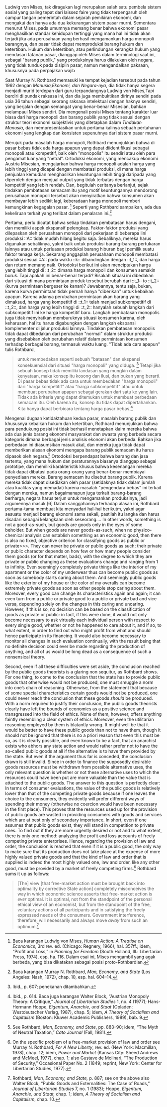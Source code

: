 ###

Ludwig von Mises, tak diragukan lagi merupakan salah satu pembela sistem sosial yang paling tepat dari laissez faire yang tidak terpengaruh oleh campur tangan pemerintah dalam sejarah pemikiran ekonomi, dan mengakui dan hanya ada dua kekurangan sistem pasar murni. Sementara menurut Mises, pada umumnya memang benar bahwa ekonomi pasar menghasilkan standar kehidupan tertinggi yang mana hal ini tidak akan terjadi jika ada perusahaan yang berhasil mengamankan harga monopoli barangnya, dan pasar tidak dapat memproduksi barang hukum dan ketertiban. Hukum dan ketertiban, atau perlindungan kerangka hukum yang mendasari tatanan pasar, dianggap oleh Mises dalam terminologi saat ini, sebagai "barang publik," yang produksinya harus dilakukan oleh negara, yang tidak tunduk pada disiplin pasar, namun mengandalkan paksaan, khususnya pada perpajakan wajib

Saat Murray N. Rothbard memasuki ke tempat kejadian tersebut pada tahun 1962 dengan *Manusia,Ekonomi, dan Negara-nya*, dia tidak hanya segera menjadi murid terdepan dari guru terpandangnya Ludwig von Mises,Tapi berdiri di pundak raksasa ini, dan dia juga membuktikan dirinya sendiri pada usia 36 tahun sebagai seorang raksasa intelektual dengan haknya sendiri, yang berjalan dengan semangat yang benar-benar Misesian, bahkan melampaui Mises sendiri. Dia mengenali posisi Mises tentang karakter luar biasa dari harga monopoli dan barang publik yang tidak sesuai dengan struktur teori ekonomi subjektivis yang ditetapkan dalam *Tindakan Manusia*, dan mempresentasikan untuk pertama kalinya sebuah pertahanan ekonomi yang lengkap dan konsisten sepenuhnya dari sistem pasar murni.

Merujuk pada masalah harga monopoli, Rothbard menunjukkan bahwa di pasar bebas tidak ada harga apapun yang dapat diidentifikasi sebagai monopoli atau kompetitif, baik oleh "monopolis" itu sendiri atau oleh para pengamat luar yang "netral". Ortodoksi ekonomi, yang mencakup ekonomi Austria Misesian, mengajarkan bahwa harga monopoli adalah harga yang lebih tinggi yang dicapai dengan membatasi produksi, di mana harga penjualan kemudian menghasilkan keuntungan lebih tinggi daripada yang diperoleh dengan menjual output yang tidak terbatas dengan harga kompetitif yang lebih rendah. Dan, begitulah ceritanya berlanjut, sejak tindakan pembatasan semacam itu yang motif keuntungannya mendorong perusahaan monopoli tersebut akan menyiratkan bahwa konsumen akan membayar lebih sedikit lagi, keberadaan harga monopoli memberi kemungkinan kegagalan pasar. [^1] Seperti yang Rothbard sampaikan, ada dua kekeliruan terkait yang terlibat dalam penalaran ini.[^2]

[^1]: Baca karangan Ludwig von Mises, *Human Action: A Treatise on Economics*, 3rd rev. ed. (Chicago: Regnery, 1966), hal. 357ff.; idem, “Profit and Loss,” in *Planning for Freedom* (South Holland, Ill.: Libertarian Press, 1974), esp. ha. 116\. Dalam esai ini, Mises mengambil yang agak berbeda, yang bisa dikatakan sebagai posisi proto-Rothbardian.

[^2]: Baca karangan Murray N. Rothbard, *Man, Economy, and State* (Los Angeles: Nash, 1972), chap. 10, esp. hal. 604–14.

Pertama, perlu dicatat bahwa setiap tindakan pembatasan harus dengani, dan memiliki aspek ekspansif pelengkap. Faktor-faktor produksi yang dilepaskan oleh perusahaan monopoli dari pekerjaan di beberapa lini produksi ::A:: tidak mudah hilang begitu saja. Sebaliknya, mereka harus digunakan sebaliknya, yakni baik untuk produksi barang-barang pertukaran lainnya atau untuk perluasan produksi barang hiburan bagi pemilik suatu faktor tenaga kerja. Sekarang anggaplah perusahaan monopoli membatasi produksi sesuai ::A:: pada waktu ::k:: dibandingkan dengan ::t_1::, dan harga dan return memang naik. Ortodoksi berikut ini akan menciptakan harga yang lebih tinggi di ::t_2:: dimana harga monopoli dan konsumen semakin buruk. Tapi apakah ini benar-benar terjadi? Bisakah situasi ini dibedakan dari situasi di mana permintaan produk tersebut berubah dari ::t_1:: to ::t_2:: (kurva permintaan bergeser ke kanan)? Jawabannya, tentu saja, bukan, karena kurva permintaan tidak pernah hanya "diberikan" untuk kebaikan apapun. Karena adanya perubahan permintaan akan barang yang dimaksud, harga yang kompetitif di ::t_1:: telah menjadi subkompetitif di ::t_2::, dan harga yang lebih tinggi di ::t_2:: hanyalah sebuah langkah dari subkompetitif ini ke harga kompetitif baru. Langkah pembatasan monopolis juga tidak menyiratkan memburuknya situasi konsumen karena, oleh keharusan, hal itu harus digabungkan dengan langkah ekspansi komplementer di jalur produksi lainnya. Tindakan pembatasan monopolis tidak dapat dibedakan dari perubahan "normal" dalam struktur produksi yang disebabkan oleh perubahan relatif dalam permintaan konsumen terhadap berbagai barang, termasuk waktu luang. "Tidak ada cara apapun" tulis Rothbard,

> untuk membedakan seperti sebuah "batasan" dan ekspansi konsekuensial dari situasi "harga monopoli" yang diduga. [^3] Tetapi jika sebuah konsep tidak memiliki landasan yang mungkin dalam kenyataan, maka konsep itu kosong dan ilusi, dan bukan yang berarti. Di pasar bebas tidak ada cara untuk membedakan "harga monopoli" dari "harga kompetitif" atau "harga subkompetitif" atau untuk membuat perubahan apapun sebagai gerakan dari satu ke yang lain. Tidak ada kriteria yang dapat ditemukan untuk membuat perbedaan semacam itu. Oleh karena itu, konsep itu tidak dapat dipertahankan. Kita hanya dapat berbicara tentang harga pasar bebas.[^4]

[^3]: Ibid., p. 607; penekanan ditambahkan.

[^4]: Ibid., p. 614\. Baca juga karangan Walter Block, “Austrian Monopoly Theory: A Critique,” *Journal of Libertarian Studies* 1, no. 4 (1977); Hans-Hermann Hoppe, *Eigentum, Anarchie, und Staat* (Opladen: Westdeutscher Verlag, 1987), chap. 5; idem, *A Theory of Socialism and Capitalism* (Boston: Kluwer Academic Publishers, 1989), bab. 9.

Mengenai dugaan ketidaktahuan kedua pasar, masalah barang publik dan khususnya kebaikan hukum dan ketertiban, Rothbard menunjukkan bahwa para pendukung posisi ini tidak berhasil menetapkan klaim mereka bahwa ada dua jenis barang ekonomi masyarakat dan swasta yang berbeda secara kategoris dimana berbagai jenis analisis ekonomi akan berbeda. Bahkan jika perbedaan ini diasumsikan masuk akal, dan mereka juga tidak dapat memberikan alasan ekonomi mengapa barang publik semacam itu harus dipasok oleh negara.[^5] Ortodoksi berpendapat bahwa barang dan jasa tertentu, yang mana hukum dan peraturannya biasanya dianggap sebagai prototipe, dan memiliki karakteristik khusus bahwa kesenangan mereka tidak dapat dibatasi pada orang-orang yang benar-benar membiayai penyediaan mereka. Barang semacam itu disebut barang publik. Karena mereka tidak dapat disediakan oleh pasar (setidaknya tidak dalam jumlah atau kualitas yang memadai) karena masalah "pengendara bebas" ini terkait dengan mereka, namun bagaimanapun juga terkait barang-barang berharga, negara harus terjun untuk mengamankan produksinya, jadi argumennya masuk.[6] Dalam sanggahannya terhadap alasan ini, Rothbard pertama-tama membuat kita menyadari hal-hal berikutm, yakni agar sesuatu menjadi barang ekonomi sama sekali, pastilah itu langka dan harus disadari sebagai kelangkaan oleh seseorang.... In other words, something is not a good-as-such, but goods are goods only in the eyes of some beholder. But when goods are never goods-as-such, when no physico-chemical analysis can establish something as an economic good, then there is also no fixed, objective criterion for classifying goods as public or private>>>. They can never be private or public goods as such; their private or public character depends on how few or how many people consider them goods (or for that matter, bads), with the degree to which they are private or public changing as these evaluations change and ranging from 1 to infinity. Even seemingly completely private things like the interior of my apartment or the color of my underwear thus can become public goods as soon as somebody starts caring about them. And seemingly public goods like the exterior of my house or the color of my overalls can become extremely private goods as soon as other people stop caring about them. Moreover, every good can change its characteristics again and again; it can even turn from a public or private good to a public or private bad and vice versa, depending solely on the changes in this caring and uncaring. However, if this is so, no decision can be based on the classification of goods as private or public: in fact, if this were done, it would not only become necessary to ask virtually each individual person with respect to every single good, whether or not he happened to care about it, and if so, to what extent, in order to find out who might profit from what and should hence participate in its financing. It would also become necessary to monitor all changes in such evaluation continually, with the result being that no definite decision could ever be made regarding the production of anything, and all of us would be long dead as a consequence of such a nonsensical theory.

[^5]: See Rothbard, *Man, Economy, and State*, pp. 883–90; idem, “The Myth of Neutral Taxation,” *Cato Journal* (Fall, 1981).

[^6]: Mises is by no means a completely orthodox public goods theorist. He does not share their and the public choice theorists’ commonly held naive view of the government being some sort of voluntary organization. Rather, and unmistakably so, he says, “the essential feature of government is the enforcement of its decrees by beating, killing, and imprisoning. Those who are asking for more government interference are asking ultimately for more compulsion and less freedom” (*Human Action*, p. 719). On this see also the refreshingly realistic assessment by Joseph Schumpeter (*Capitalism, Socialism and Democracy* [New York: Harper and Bros., 1942], p. 198), that “the theory which construes taxes on the analogy of club dues or the purchase of a service of, say, a doctor only proves how far removed this part of the social sciences is from scientific habits of minds.” Nor does Mises overlook, as the public goods theorists almost invariably do, the multitude of fallacies involved in today’s fashionable economic literature on “externalities” (*Human Action*, pp. 654–61). When Mises’s position is classified as orthodox here, it is due to the fact that he, in this respect not unlike the rest of the public goods theorists, dogmatically assumes that certain goods (law and order, in his case) cannot be provided by freely competing industries; and that he, too, with respect to law and order at least, “proves” the necessity of a government by a non sequitur. Thus, in his “refutation” of anarchism he writes: “Society cannot exist if the majority is not ready to hinder, by the application or threat of violent action, minorities from destroying the social order. This power is vested in the state or government” (*Human Action*, p. 149). But clearly, from the first statement the second one does not follow. Why cannot private protection agencies do the job? And why would the government be able to do the job better than such agencies? Here the reader looks in vain for answers.

Second, even if all these difficulties were set aside, the conclusion reached by the public goods theorists is a glaring non sequitur, as Rothbard shows. For one thing, to come to the conclusion that the state has to provide public goods that otherwise would not be produced, one must smuggle a norm into one’s chain of reasoning. Otherwise, from the statement that because of some special characteristics certain goods would not be produced, one could never reach the conclusion that these goods *should* be produced. With a norm required to justify their conclusion, the public goods theorists clearly have left the bounds of economics as a positive science and transgressed into the field of ethics. None of them, however, offers anything faintly resembling a clear system of ethics. Moreover, even the utilitarian reasoning employed by them is blatantly wrong. It might well be that it would be better to have these public goods than not to have them, though it should not be ignored that there is no a priori reason that even this must be so, as it is clearly possible, and even known to be a fact, that an anarchist exists who abhors any state action and would rather prefer not to have the so-called public goods at all if the alternative is to have them provided by the state. But even if the argument thus far is conceded, the conclusion drawn is still invalid. Since in order to finance the supposedly desirable goods resources must be withdrawn from possible alternative uses, the only relevant question is whether or not these alternative uses to which the resources could have been put are more valuable than the value that is attached to the public goods. The answer to this question is perfectly clear: In terms of consumer evaluations, the value of the public goods is relatively lower than that of the competing private goods because if one leaves the choice to the consumers, they evidently will prefer different ways of spending their money (otherwise no coercion would have been necessary in the first place). This proves that the resources used up for the provision of public goods are wasted in providing consumers with goods and services which are at best only of secondary importance. In short, even if one assumes that public goods exist, they will stand in competition to private ones. To find out if they are more urgently desired or not and to what extent, there is only one method: analyzing the profit and loss accounts of freely competing private enterprises. Hence, regarding the provision of law and order, the conclusion is reached that even if it is a public good, the only way to make sure that its production does not take place at the expense of more highly valued private goods and that the kind of law and order that is supplied is indeed the most highly valued one, law and order, like any other good, must be provided by a market of freely competing firms.[^7] Rothbard sums it up as follows:

[^7]: On the specific problem of a free-market provision of law and order see Murray N. Rothbard, *For A New Liberty*, rev. ed. (New York: Macmillan, 1978), chap. 12; idem, *Power and Market* (Kansas City: Sheed Andrews and McMeel, 1977), chap. 1; also Gustave de Molinari, “The Production of Security,” Occasional Paper No. 2 (1849; reprint, New York: Center for Libertarian Studies, 1977).

> [The] view [that free-market action must be brought back into optimality by corrective State action] completely misconceives the way in which economic science asserts that free-market action is *ever* optimal. It is optimal, not from the standpoint of the personal ethical view of an economist, but from the standpoint of the free, voluntary actions of all participants and in satisfying the freely expressed needs of the consumers. Government interference, therefore, will necessarily and always move *away* from such an optimum.[^8]

[^8]: Rothbard, *Man, Economy, and State,* p. 887; see on the above also Walter Block, “Public Goods and Externalities: The Case of Roads,” *Journal of Libertarian Studies* 7, no. 1 (1983); Hoppe, *Eigentum, Anarchie, und Staat,* chap. 1; idem, *A Theory of Socialism and Capitalism*, chap. 10.
